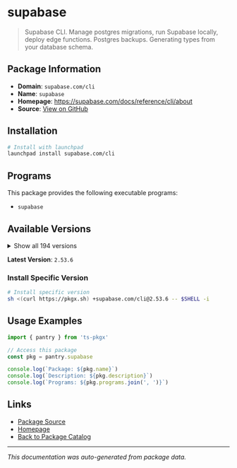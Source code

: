 # supabase

> Supabase CLI. Manage postgres migrations, run Supabase locally, deploy edge functions. Postgres backups. Generating types from your database schema.

## Package Information

- **Domain**: `supabase.com/cli`
- **Name**: `supabase`
- **Homepage**: https://supabase.com/docs/reference/cli/about
- **Source**: [View on GitHub](https://github.com/pkgxdev/pantry/tree/main/projects/supabase.com/cli/package.yml)

## Installation

```bash
# Install with launchpad
launchpad install supabase.com/cli
```

## Programs

This package provides the following executable programs:

- `supabase`

## Available Versions

<details>
<summary>Show all 194 versions</summary>

- `2.53.6`, `2.51.0`, `2.48.3`, `2.47.2`, `2.45.5`
- `2.40.7`, `2.40.6`, `2.39.2`, `2.34.3`, `2.33.9`
- `2.33.7`, `2.33.5`, `2.33.4`, `2.33.3`, `2.31.8`
- `2.31.7`, `2.31.4`, `2.30.4`, `2.26.9`, `2.24.3`
- `2.23.4`, `2.22.12`, `2.22.6`, `2.22.4`, `2.20.12`
- `2.20.5`, `2.20.3`, `2.19.7`, `2.19.6`, `2.19.5`
- `2.15.8`, `2.12.1`, `2.12.0`, `2.9.6`, `2.6.8`
- `2.2.1`, `2.1.1`, `2.0.0`, `1.226.3`, `1.223.10`
- `1.223.7`, `1.219.2`, `1.219.0`, `1.215.0`, `1.207.9`
- `1.207.8`, `1.204.3`, `1.203.0`, `1.200.3`, `1.192.5`
- `1.191.3`, `1.190.0`, `1.188.4`, `1.187.10`, `1.187.8`
- `1.187.3`, `1.183.5`, `1.178.2`, `1.176.10`, `1.176.9`
- `1.176.4`, `1.176.2`, `1.172.2`, `1.169.8`, `1.169.6`
- `1.167.4`, `1.165.0`, `1.164.1`, `1.163.6`, `1.163.2`
- `1.162.4`, `1.161.0`, `1.159.1`, `1.157.2`, `1.157.1`
- `1.153.4`, `1.153.1`, `1.151.1`, `1.150.0`, `1.149.4`
- `1.148.6`, `1.145.4`, `1.145.2`, `1.142.2`, `1.142.1`
- `1.138.1`, `1.138.0`, `1.137.3`, `1.137.2`, `1.137.1`
- `1.137.0`, `1.136.3`, `1.136.2`, `1.136.1`, `1.136.0`
- `1.135.0`, `1.134.8`, `1.134.6`, `1.134.5`, `1.134.4`
- `1.134.3`, `1.134.2`, `1.134.1`, `1.134.0`, `1.133.3`
- `1.133.2`, `1.133.1`, `1.133.0`, `1.132.1`, `1.132.0`
- `1.131.5`, `1.131.4`, `1.131.3`, `1.131.2`, `1.131.1`
- `1.131.0`, `1.130.0`, `1.129.3`, `1.129.2`, `1.129.1`
- `1.129.0`, `1.128.1`, `1.128.0`, `1.127.4`, `1.127.3`
- `1.127.2`, `1.127.1`, `1.127.0`, `1.126.2`, `1.126.1`
- `1.126.0`, `1.125.0`, `1.124.2`, `1.124.1`, `1.124.0`
- `1.123.6`, `1.123.5`, `1.123.4`, `1.123.3`, `1.123.2`
- `1.123.1`, `1.123.0`, `1.122.0`, `1.121.1`, `1.121.0`
- `1.120.0`, `1.119.1`, `1.119.0`, `1.118.2`, `1.118.1`
- `1.118.0`, `1.117.1`, `1.117.0`, `1.116.1`, `1.116.0`
- `1.115.5`, `1.115.4`, `1.115.3`, `1.115.2`, `1.115.1`
- `1.115.0`, `1.114.1`, `1.114.0`, `1.113.3`, `1.113.2`
- `1.113.1`, `1.113.0`, `1.112.2`, `1.112.1`, `1.112.0`
- `1.111.4`, `1.111.3`, `1.111.2`, `1.111.1`, `1.111.0`
- `1.110.3`, `1.110.2`, `1.110.1`, `1.110.0`, `1.109.1`
- `1.109.0`, `1.108.4`, `1.108.3`, `1.108.2`, `1.108.1`
- `1.108.0`, `1.107.1`, `1.107.0`, `1.106.1`, `1.106.0`
- `1.105.0`, `1.104.2`, `1.104.1`, `1.104.0`

</details>

**Latest Version**: `2.53.6`

### Install Specific Version

```bash
# Install specific version
sh <(curl https://pkgx.sh) +supabase.com/cli@2.53.6 -- $SHELL -i
```

## Usage Examples

```typescript
import { pantry } from 'ts-pkgx'

// Access this package
const pkg = pantry.supabase

console.log(`Package: ${pkg.name}`)
console.log(`Description: ${pkg.description}`)
console.log(`Programs: ${pkg.programs.join(', ')}`)
```

## Links

- [Package Source](https://github.com/pkgxdev/pantry/tree/main/projects/supabase.com/cli/package.yml)
- [Homepage](https://supabase.com/docs/reference/cli/about)
- [Back to Package Catalog](../../../package-catalog.md)

---

*This documentation was auto-generated from package data.*
